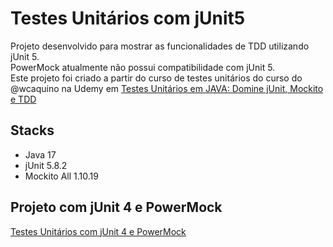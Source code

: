 # Testes Unitários com jUnit5
Projeto desenvolvido para mostrar as funcionalidades de TDD utilizando jUnit 5.
<br/>
PowerMock atualmente não possui compatibilidade com jUnit 5.
<br/>
Este projeto foi criado a partir do curso de testes unitários do curso do @wcaquino na Udemy em [Testes Unitários em JAVA: Domine jUnit, Mockito e TDD](https://www.udemy.com/course/testes-unitarios-em-java/)
## Stacks
* Java 17
* jUnit 5.8.2
* Mockito All 1.10.19
## Projeto com jUnit 4 e PowerMock
[Testes Unitários com jUnit 4 e PowerMock](https://github.com/EdsonGustavoTofolo/testes-unitarios-junit4-powermock)